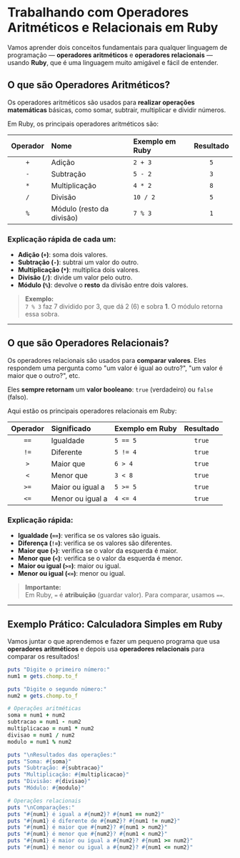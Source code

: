 # Trabalhando com Operadores Aritméticos e Relacionais em Ruby

Vamos aprender dois conceitos fundamentais para qualquer linguagem de programação — **operadores aritméticos** e **operadores relacionais** — usando **Ruby**, que é uma linguagem muito amigável e fácil de entender.

## O que são Operadores Aritméticos?

Os operadores aritméticos são usados para **realizar operações matemáticas** básicas, como somar, subtrair, multiplicar e dividir números.

Em Ruby, os principais operadores aritméticos são:

| Operador | Nome         | Exemplo em Ruby  | Resultado |
|:--------:|:-------------|:-----------------|:---------:|
| `+`      | Adição        | `2 + 3`           | `5`       |
| `-`      | Subtração     | `5 - 2`           | `3`       |
| `*`      | Multiplicação | `4 * 2`           | `8`       |
| `/`      | Divisão       | `10 / 2`          | `5`       |
| `%`      | Módulo (resto da divisão) | `7 % 3` | `1`       |

### Explicação rápida de cada um:

- **Adição (`+`)**: soma dois valores.
- **Subtração (`-`)**: subtrai um valor do outro.
- **Multiplicação (`*`)**: multiplica dois valores.
- **Divisão (`/`)**: divide um valor pelo outro.
- **Módulo (`%`)**: devolve o **resto** da divisão entre dois valores.

> **Exemplo:**  
> `7 % 3` faz 7 dividido por 3, que dá 2 (6) e sobra **1**. O módulo retorna essa sobra.

---

## O que são Operadores Relacionais?

Os operadores relacionais são usados para **comparar valores**. Eles respondem uma pergunta como "um valor é igual ao outro?", "um valor é maior que o outro?", etc.

Eles **sempre retornam** um **valor booleano**: `true` (verdadeiro) ou `false` (falso).

Aqui estão os principais operadores relacionais em Ruby:

| Operador | Significado               | Exemplo em Ruby  | Resultado  |
|:--------:|:---------------------------|:-----------------|:----------:|
| `==`     | Igualdade                   | `5 == 5`          | `true`     |
| `!=`     | Diferente                   | `5 != 4`          | `true`     |
| `>`      | Maior que                   | `6 > 4`           | `true`     |
| `<`      | Menor que                   | `3 < 8`           | `true`     |
| `>=`     | Maior ou igual a             | `5 >= 5`          | `true`     |
| `<=`     | Menor ou igual a             | `4 <= 4`          | `true`     |

### Explicação rápida:

- **Igualdade (`==`)**: verifica se os valores são iguais.
- **Diferença (`!=`)**: verifica se os valores são diferentes.
- **Maior que (`>`)**: verifica se o valor da esquerda é maior.
- **Menor que (`<`)**: verifica se o valor da esquerda é menor.
- **Maior ou igual (`>=`)**: maior ou igual.
- **Menor ou igual (`<=`)**: menor ou igual.

> **Importante:**  
> Em Ruby, `=` é **atribuição** (guardar valor). Para comparar, usamos `==`.

---

## Exemplo Prático: Calculadora Simples em Ruby

Vamos juntar o que aprendemos e fazer um pequeno programa que usa **operadores aritméticos** e depois usa **operadores relacionais** para comparar os resultados!

```ruby
puts "Digite o primeiro número:"
num1 = gets.chomp.to_f

puts "Digite o segundo número:"
num2 = gets.chomp.to_f

# Operações aritméticas
soma = num1 + num2
subtracao = num1 - num2
multiplicacao = num1 * num2
divisao = num1 / num2
modulo = num1 % num2

puts "\nResultados das operações:"
puts "Soma: #{soma}"
puts "Subtração: #{subtracao}"
puts "Multiplicação: #{multiplicacao}"
puts "Divisão: #{divisao}"
puts "Módulo: #{modulo}"

# Operações relacionais
puts "\nComparações:"
puts "#{num1} é igual a #{num2}? #{num1 == num2}"
puts "#{num1} é diferente de #{num2}? #{num1 != num2}"
puts "#{num1} é maior que #{num2}? #{num1 > num2}"
puts "#{num1} é menor que #{num2}? #{num1 < num2}"
puts "#{num1} é maior ou igual a #{num2}? #{num1 >= num2}"
puts "#{num1} é menor ou igual a #{num2}? #{num1 <= num2}"